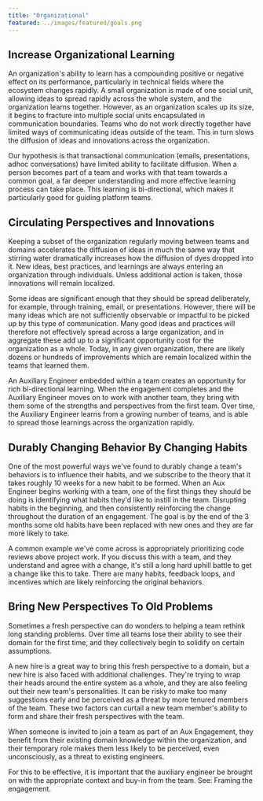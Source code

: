 ```yaml
---
title: "Organizational"
featured: ../images/featured/goals.png
---
```


## Increase Organizational Learning

An organization's ability to learn has a compounding positive or negative effect on its performance, particularly in technical fields where the ecosystem changes rapidly. A small organization is made of one social unit, allowing ideas to spread rapidly across the whole system, and the organization learns together. However, as an organization scales up its size, it begins to fracture into multiple social units encapsulated in communication boundaries. Teams who do not work directly together have limited ways of communicating ideas outside of the team. This in turn slows the diffusion of ideas and innovations across the organization.

Our hypothesis is that transactional communication (emails, presentations, adhoc conversations) have limited ability to facilitate diffusion. When a person becomes part of a team and works with that team towards a common goal, a far deeper understanding and more effective learning process can take place. This learning is bi-directional, which makes it particularly good for guiding platform teams.

## Circulating Perspectives and Innovations

Keeping a subset of the organization regularly moving between teams and domains accelerates the diffusion of ideas in much the same way that stirring water dramatically increases how the diffusion of dyes dropped into it. New ideas, best practices, and learnings are always entering an organization through individuals. Unless additional action is taken, those innovations will remain localized.

Some ideas are significant enough that they should be spread deliberately, for example, through training, email, or presentations. However, there will be many ideas which are not sufficiently observable or impactful to be picked up by this type of communication. Many good ideas and practices will therefore not effectively spread across a large organization, and in aggregate these add up to a significant opportunity cost for the organization as a whole. Today, in any given organization, there are likely dozens or hundreds of improvements which are remain localized within the teams that learned them.

An Auxiliary Engineer embedded within a team creates an opportunity for rich bi-directional learning. When the engagement completes and the Auxiliary Engineer moves on to work with another team, they bring with them some of the strengths and perspectives from the first team. Over time, the Auxiliary Engineer learns from a growing number of teams, and is able to spread those learnings across the organization rapidly.

## Durably Changing Behavior By Changing Habits

One of the most powerful ways we've found to durably change a team's behaviors is to influence their habits, and we subscribe to the theory that it takes roughly 10 weeks for a new habit to be formed. When an Aux Engineer begins working with a team, one of the first things they should be doing is identifying what habits they'd like to instill in the team. Disrupting habits in the beginning, and then consistently reinforcing the change throughout the duration of an engagement. The goal is by the end of the 3 months some old habits have been replaced with new ones and they are far more likely to take.

A common example we've come across is appropriately prioritizing code reviews above project work. If you discuss this with a team, and they understand and agree with a change, it's still a long hard uphill battle to get a change like this to take. There are many habits, feedback loops, and incentives which are likely reinforcing the original behaviors.

## Bring New Perspectives To Old Problems

Sometimes a fresh perspective can do wonders to helping a team rethink long standing problems. Over time all teams lose their ability to see their domain for the first time, and they collectively begin to solidify on certain assumptions.

A new hire is a great way to bring this fresh perspective to a domain, but a new hire is also faced with additional challenges. They're trying to wrap their heads around the entire system as a whole, and they are also feeling out their new team's personalities. It can be risky to make too many suggestions early and be perceived as a threat by more tenured members of the team. These two factors can curtail a new team member's ability to form and share their fresh perspectives with the team.

When someone is invited to join a team as part of an Aux Engagement, they benefit from their existing domain knowledge within the organization, and their temporary role makes them less likely to be perceived, even unconsciously, as a threat to existing engineers.

For this to be effective, it is important that the auxiliary engineer be brought on with the appropriate context and buy-in from the team. See: Framing the engagement.
